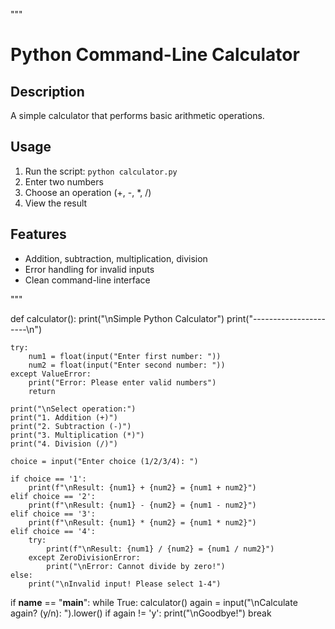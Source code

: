 """
# Python Command-Line Calculator

## Description
A simple calculator that performs basic arithmetic operations.

## Usage
1. Run the script: `python calculator.py`
2. Enter two numbers
3. Choose an operation (+, -, *, /)
4. View the result

## Features
- Addition, subtraction, multiplication, division
- Error handling for invalid inputs
- Clean command-line interface

"""

def calculator():
    print("\nSimple Python Calculator")
    print("----------------------\n")
    
    try:
        num1 = float(input("Enter first number: "))
        num2 = float(input("Enter second number: "))
    except ValueError:
        print("Error: Please enter valid numbers")
        return
    
    print("\nSelect operation:")
    print("1. Addition (+)")
    print("2. Subtraction (-)")
    print("3. Multiplication (*)")
    print("4. Division (/)")
    
    choice = input("Enter choice (1/2/3/4): ")
    
    if choice == '1':
        print(f"\nResult: {num1} + {num2} = {num1 + num2}")
    elif choice == '2':
        print(f"\nResult: {num1} - {num2} = {num1 - num2}")
    elif choice == '3':
        print(f"\nResult: {num1} * {num2} = {num1 * num2}")
    elif choice == '4':
        try:
            print(f"\nResult: {num1} / {num2} = {num1 / num2}")
        except ZeroDivisionError:
            print("\nError: Cannot divide by zero!")
    else:
        print("\nInvalid input! Please select 1-4")

if __name__ == "__main__":
    while True:
        calculator()
        again = input("\nCalculate again? (y/n): ").lower()
        if again != 'y':
            print("\nGoodbye!")
            break
